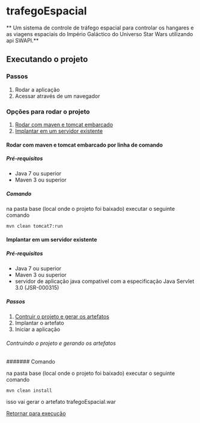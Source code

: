 trafegoEspacial
=====================

** Um sistema de controle de tráfego espacial para controlar os hangares e as viagens espaciais do Império Galáctico do Universo Star Wars utilizando api SWAPI.**

Executando o projeto
--------------------

### Passos

1. Rodar a aplicação
2. Acessar através de um navegador

### Opções para rodar o projeto

1. [Rodar com maven e tomcat embarcado](#rodar-com-maven-e-tomcat-embarcado-por-linha-de-comando)
2. [Implantar em um servidor existente](#implantar-em-um-servidor-existente)

#### Rodar com maven e tomcat embarcado por linha de comando

##### Pré-requisitos

- Java 7 ou superior
- Maven 3 ou superior

##### Comando

na pasta base (local onde o projeto foi baixado) executar o seguinte comando

```shell
mvn clean tomcat7:run
```

#### Implantar em um servidor existente

##### Pré-requisitos

- Java 7 ou superior
- Maven 3 ou superior
- servidor de aplicação java compativel com a especificação Java Servlet 3.0 (JSR-000315)

##### Passos

1. [Contruir o projeto e gerar os artefatos](#Contruindo-o-projeto-e-gerando-os-artefatos)
2. Implantar o artefato
3. Iniciar a aplicação

###### Contruindo o projeto e gerando os artefatos

####### Comando

na pasta base (local onde o projeto foi baixado) executar o seguinte comando

```shell
mvn clean install
```
isso vai gerar o artefato trafegoEspacial.war

 [Retornar para execução](#Implantar-em-um-servidor-existente)